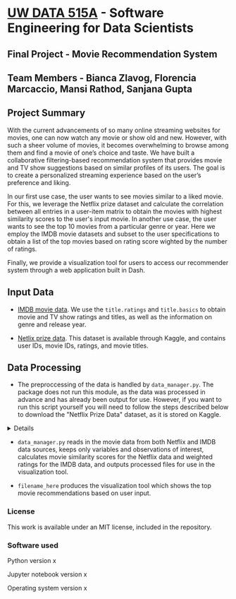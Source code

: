 # [UW DATA 515A](http://uwseds.github.io/grading.html) - Software Engineering for Data Scientists
  
## Final Project - Movie Recommendation System

## Team Members - Bianca Zlavog, Florencia Marcaccio, Mansi Rathod, Sanjana Gupta


## Project Summary
With the current advancements of so many online streaming websites for movies, one can now watch any movie or show old and new. However, with such a sheer volume of movies, it becomes overwhelming to browse among them and find a movie of one’s choice and taste. We have built a collaborative filtering-based recommendation system that provides movie and TV show suggestions based on similar profiles of its users. The goal is to create a personalized streaming experience based on the user’s preference and liking. 

In our first use case, the user wants to see movies similar to a liked movie. For this, we leverage the Netflix prize dataset and calculate the correlation between all entries in a user-item matrix to obtain the movies with highest similarity scores to the user's input movie. In another use case, the user wants to see the top 10 movies from a particular genre or year. Here we employ the IMDB movie datasets and subset to the user specifications to obtain a list of the top movies based on rating score wighted by the number of ratings.

Finally, we provide a visualization tool for users to access our recommender system through a web application built in Dash.

## Input Data
- [IMDB movie data](https://datasets.imdbws.com/). We use the `title.ratings` and `title.basics` to obtain movie and TV show ratings and titles, as well as the information on genre and release year.

- [Netlix prize data](https://www.kaggle.com/netflix-inc/netflix-prize-data). This dataset is available through Kaggle, and contains user IDs, movie IDs, ratings, and movie titles.

## Data Processing

- The preproccessing of the data is handled by `data_manager.py`. The package does not run this module, as the data was processed in advance and has already been output for use. However, if you want to run this script yourself you will need to follow the steps described below to download the "Netflix Prize Data" dataset, as it is stored on Kaggle.  
  
<details>
Option 1:

- Manually download the dataset from the Kaggle website, and unzip the folder `netflix-prize-data` in the main directory of the repository.
- Comment the line 18 from *data_manager.py*, so that it appear like:
`#hf.download_netflix_data(NF_KAGGLE_USER, NF_DIRECTORY)`
  
Option 2:
- Install the kaggle package from the terminal: `pip install kaggle`
- Download the API Token from Kaggle: Go to [Kaggle website](https://www.kaggle.com/) -> Account -> API -> Create New API Token. This will download a json file with the following format: `{"username”:string_username,”key”:string_key}`
- Place the json file into the hidden `.kaggle/` folder, created when you installed the package. If you cannot find this folder, run the command `kaggle` on your terminal. This will give you an error that looks like this: *“Could not find kaggle.json. Make sure it's located in path/to/the/.kaggle/directory.”* From there, you can get path where you are supposed to store your json file.
</details>

- `data_manager.py` reads in the movie data from both Netflix and IMDB data sources, keeps only variables and observations of interest, calculates movie similarity scores for the Netflix data and weighted ratings for the IMDB data, and outputs processed files for use in the visualization tool.

- `filename_here` produces the visualization tool which shows the top movie recommendations based on user input.

### License
This work is available under an MIT license, included in the repository.

### Software used
Python version x

Jupyter notebook version x

Operating system version x

